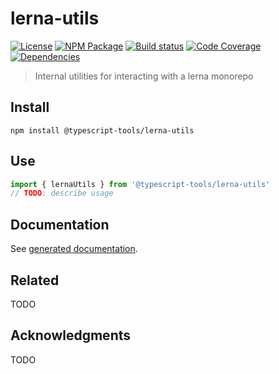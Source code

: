 # lerna-utils
[![License][]](https://opensource.org/licenses/ISC)
[![NPM Package][]](https://npmjs.org/package/@typescript-tools/lerna-utils)
[![Build status][]](https://travis-ci.org/typescript-tools/lerna-utils)
[![Code Coverage][]](https://codecov.io/gh/typescript-tools/lerna-utils)
[![Dependencies][]](https://david-dm.org/typescript-tools/lerna-utils)

[License]: https://img.shields.io/badge/License-ISC-blue.svg
[NPM Package]: https://img.shields.io/npm/v/@typescript-tools/lerna-utils.svg
[Build status]: https://travis-ci.org/typescript-tools/lerna-utils.svg?branch=master
[Code Coverage]: https://codecov.io/gh/typescript-tools/lerna-utils/branch/master/graph/badge.svg
[Dependencies]: https://david-dm.org/typescript-tools/lerna-utils/status.svg

> Internal utilities for interacting with a lerna monorepo

## Install

``` shell
npm install @typescript-tools/lerna-utils
```

## Use

``` typescript
import { lernaUtils } from '@typescript-tools/lerna-utils'
// TODO: describe usage
```

## Documentation

See [generated documentation](doc/README.md).

## Related

TODO

## Acknowledgments

TODO
